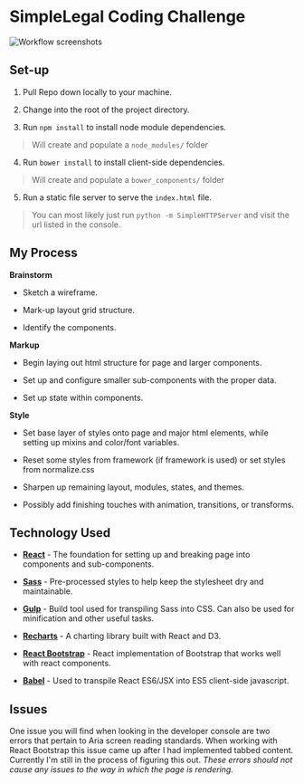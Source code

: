 # SimpleLegal Coding Challenge

![Workflow screenshots](https://github.com/l4nk332/simple-legal-coding-challenge/blob/master/assets/screenshot-panel.png)

## Set-up

1. Pull Repo down locally to your machine.

2. Change into the root of the project directory.

3. Run `npm install` to install node module dependencies.

> Will create and populate a `node_modules/` folder

4. Run `bower install` to install client-side dependencies.

> Will create and populate a `bower_components/` folder

5. Run a static file server to serve the `index.html` file.

> You can most likely just run `python -m SimpleHTTPServer` and visit the url listed in the console.

## My Process

**Brainstorm**

- Sketch a wireframe.

- Mark-up layout grid structure.

- Identify the components.

**Markup**

- Begin	laying out html structure for page and larger components.

- Set up and configure smaller sub-components with the proper data.

- Set up state within components.

**Style**

- Set base layer of styles onto page and major html elements, while setting up mixins and color/font variables.

- Reset some styles from framework (if framework is used) or set styles from normalize.css

- Sharpen up remaining layout, modules, states, and themes.

- Possibly add finishing touches with animation, transitions, or transforms.

## Technology Used

* **[React](https://facebook.github.io/react/)** - The foundation for setting up and breaking page into components and sub-components.

* **[Sass](http://sass-lang.com/)** - Pre-processed styles to help keep the stylesheet dry and maintainable.

* **[Gulp](http://gulpjs.com/)** - Build tool used for transpiling Sass into CSS. Can also be used for minification and other useful tasks.

* **[Recharts](http://recharts.org/)** - A charting library built with React and D3.

* **[React Bootstrap](https://react-bootstrap.github.io/)** - React implementation of Bootstrap that works well with react components.

* **[Babel](https://babeljs.io/)** - Used to transpile React ES6/JSX into ES5 client-side javascript.

## Issues

One issue you will find when looking in the developer console are two errors that pertain to Aria screen reading standards. When working with React Bootstrap this issue came up after I had implemented tabbed content. Currently I'm still in the process of figuring this out. *These errors should not cause any issues to the way in which the page is rendering.*
